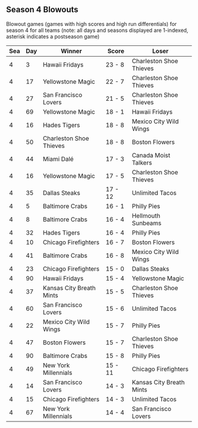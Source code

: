 ## Season 4 Blowouts



Blowout games (games with high scores and high run differentials) for season 4 for all teams (note: all days and seasons displayed are 1-indexed, asterisk indicates a postseason game)


| Sea | Day | Winner | Score | Loser | 
| ------ |------ |------ |------ |------ |
| 4 | 3 | Hawaii Fridays | 23 - 8 | Charleston Shoe Thieves | 
| 4 | 17 | Yellowstone Magic | 22 - 7 | Charleston Shoe Thieves | 
| 4 | 27 | San Francisco Lovers | 21 - 5 | Charleston Shoe Thieves | 
| 4 | 69 | Yellowstone Magic | 18 - 1 | Hawaii Fridays | 
| 4 | 16 | Hades Tigers | 18 - 8 | Mexico City Wild Wings | 
| 4 | 50 | Charleston Shoe Thieves | 18 - 8 | Boston Flowers | 
| 4 | 44 | Miami Dalé | 17 - 3 | Canada Moist Talkers | 
| 4 | 16 | Yellowstone Magic | 17 - 5 | Charleston Shoe Thieves | 
| 4 | 35 | Dallas Steaks | 17 - 12 | Unlimited Tacos | 
| 4 | 5 | Baltimore Crabs | 16 - 1 | Philly Pies | 
| 4 | 8 | Baltimore Crabs | 16 - 4 | Hellmouth Sunbeams | 
| 4 | 32 | Hades Tigers | 16 - 4 | Philly Pies | 
| 4 | 10 | Chicago Firefighters | 16 - 7 | Boston Flowers | 
| 4 | 41 | Baltimore Crabs | 16 - 8 | Mexico City Wild Wings | 
| 4 | 23 | Chicago Firefighters | 15 - 0 | Dallas Steaks | 
| 4 | 90 | Hawaii Fridays | 15 - 4 | Yellowstone Magic | 
| 4 | 37 | Kansas City Breath Mints | 15 - 5 | Charleston Shoe Thieves | 
| 4 | 60 | San Francisco Lovers | 15 - 6 | Unlimited Tacos | 
| 4 | 22 | Mexico City Wild Wings | 15 - 7 | Philly Pies | 
| 4 | 47 | Boston Flowers | 15 - 7 | Charleston Shoe Thieves | 
| 4 | 90 | Baltimore Crabs | 15 - 8 | Philly Pies | 
| 4 | 49 | New York Millennials | 15 - 11 | Chicago Firefighters | 
| 4 | 14 | San Francisco Lovers | 14 - 3 | Kansas City Breath Mints | 
| 4 | 15 | Chicago Firefighters | 14 - 3 | Unlimited Tacos | 
| 4 | 67 | New York Millennials | 14 - 4 | San Francisco Lovers | 



